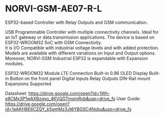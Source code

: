 # NORVI-GSM-AE07-R-L
 ESP32-based Controller with Relay Outputs and GSM communication.

USB Programmable Controller with multiple connectivity channels. 
Ideal for an IoT gateway or data transmission applications. 
The device is based on ESP32-WROOM32 SoC with GSM Connectivity.  
It is I/O Compatible with industrial voltage levels and with added protection. 
Models are available with different variations on Input and Output options. 
Moreover, NORVI GSM Industrial ESP32 is expandable with Expansion modules. 

ESP32-WROOM32 Module
LTE Connection
Built-in 0.96 OLED Display
Built-in Button on the front panel
Digital Inputs
Relay Outputs
DIN-Rail mount
Expansions Supported

Datasheet:   https://drive.google.com/open?id=1Wh-e8CMx3P1wAXBzqxo_4KVQGTmqmRvb&usp=drive_fs
User Guide:  https://drive.google.com/open?id=1eAKH8E6CZQY_k5gmMz3Jt6YBGSC4Nsbu&usp=drive_fs
